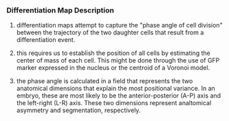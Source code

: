 ### Differentiation Map Description

1) differentiation maps attempt to capture the "phase angle of cell division" between the trajectory of the two daughter cells that result from a differentiation event.  

2) this requires us to establish the position of all cells by estimating the center of mass of each cell. This might be done through the use of GFP marker expressed in the nucleus or the centroid of a Voronoi model.

3) the phase angle is calculated in a field that represents the two anatomical dimensions that explain the most positional variance. In an embryo, these are most likely to be the anterior-posterior (A-P) axis and the left-right (L-R) axis. These two dimensions represent analtomical asymmetry and segmentation, respectively.
